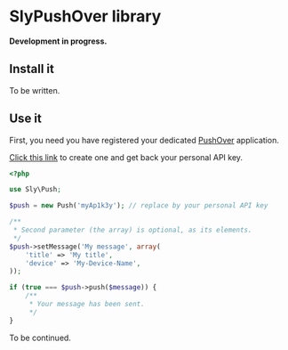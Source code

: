 # SlyPushOver library

**Development in progress.**

## Install it

To be written.

## Use it

First, you need you have registered your dedicated [PushOver](https://pushover.net) application.

[Click this link](https://pushover.net/apps/build) to create one and get back your personal API key.

``` php
<?php

use Sly\Push;

$push = new Push('myAp1k3y'); // replace by your personal API key

/**
 * Second parameter (the array) is optional, as its elements.
 */
$push->setMessage('My message', array(
    'title' => 'My title',
    'device' => 'My-Device-Name',
));

if (true === $push->push($message)) {
    /**
     * Your message has been sent.
     */
}
```

To be continued.